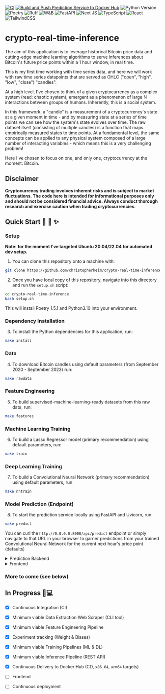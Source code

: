 [![CI](https://github.com/christopherkeim/crypto-real-time-inference/actions/workflows/ci.yaml/badge.svg)](https://github.com/christopherkeim/crypto-real-time-inference/actions/workflows/ci.yaml)
[![Build and Push Prediction Service to Docker Hub](https://github.com/christopherkeim/crypto-real-time-inference/actions/workflows/build-and-push-to-docker-hub.yaml/badge.svg)](https://github.com/christopherkeim/crypto-real-time-inference/actions/workflows/build-and-push-to-docker-hub.yaml)
![Python Version](https://img.shields.io/badge/python-3.10-blue.svg)
![Poetry](https://img.shields.io/endpoint?url=https://python-poetry.org/badge/v0.json)
![Ruff](https://img.shields.io/endpoint?url=https://raw.githubusercontent.com/astral-sh/ruff/main/assets/badge/v2.json)
![W&B](https://img.shields.io/badge/Experiment%20Tracking-W%26B-yellow?labelColor=black&color=yellow)
![FastAPI](https://img.shields.io/badge/FastAPI-005571?style=for-the-badge&logo=fastapi)
![Next JS](https://img.shields.io/badge/Next-black?style=for-the-badge&logo=next.js&logoColor=white)
![TypeScript](https://img.shields.io/badge/typescript-%23007ACC.svg?style=for-the-badge&logo=typescript&logoColor=white)
![React](https://img.shields.io/badge/react-%2320232a.svg?style=for-the-badge&logo=react&logoColor=%2361DAFB)
![TailwindCSS](https://img.shields.io/badge/tailwindcss-%2338B2AC.svg?style=for-the-badge&logo=tailwind-css&logoColor=white)

# crypto-real-time-inference

The aim of this application is to leverage historical Bitcoin price data and cutting-edge machine learning algorithms to serve inferences about Bitcoin's future price points within a 1 hour window, in real time.

This is my first time working with time series data, and here we will work with raw time series datapoints that are served as OHLC ("open", "high", "low", "close") "candles".

At a high level, I've chosen to think of a given cryptocurrency as a complex system (read: chaotic system), emergent as a phenomenon of large N interactions between groups of humans. Inherently, this is a social system.

In this framework, a "candle" is a measurement of a cryptocurrency's state at a given moment in time - and by measuring state at a series of time points we can see how the system's state evolves over time. The raw dataset itself (consisting of multiple candles) is a function that maps empirically measured states to time points. At a fundamental level, the same concepts can be applied to any physical system composed of a large number of interacting variables - which means this is a very challenging problem!

Here I've chosen to focus on one, and only one, cryptocurrency at the moment: Bitcoin.

## Disclaimer

**Cryptocurrency trading involves inherent risks and is subject to market fluctuations. The code here is intended for informational purposes only and should not be considered financial advice. Always conduct thorough research and exercise caution when trading cryptocurrencies.**

## Quick Start 🐍 🚀 ✨

### Setup

**Note: for the moment I've targeted Ubuntu 20.04/22.04 for automated dev setup.**

1. You can clone this repository onto a machine with:

```bash
git clone https://github.com/christopherkeim/crypto-real-time-inference.git
```

2. Once you have local copy of this repository, navigate into this directory and run the `setup.sh` script:

```bash
cd crypto-real-time-inference
bash setup.sh
```

This will install Poetry 1.5.1 and Python3.10 into your environment.

### Dependency Installation

3. To install the Python dependencies for this application, run:

```bash
make install
```

### Data

4. To download Bitcoin candles using default parameters (from September 2020 - September 2023) run:

```bash
make rawdata
```

### Feature Engineering

5. To build supervised-machine-learning-ready datasets from this raw data, run:

```bash
make features
```

### Machine Learning Training

6. To build a Lasso Regressor model (primary recommendation) using default parameters, run:

```bash
make train
```

### Deep Learning Training

7. To build a Convolutional Neural Network (primary recommendation) using default parameters, run:

```bash
make nntrain
```

### Model Prediction (Endpoint)

8. To start the prediction service locally using FastAPI and Uvicorn, run:

```bash
make predict
```

You can curl the `http://0.0.0.0:8000/api/predict` endpoint or simply navigate to that URL in your browser to garner predictions from your trained Convolutional Neural Network for the current next hour's price point (defaults)

<details>

<summary>Prediction Backend</summary>

## Prediction Service Containerization

9. To build the prediction service into a Docker container, navigate to the root of this repository and run:

```bash
docker build -t crypto-real-time-inference:v0 .
```

10. To start prediction service container, run:

```bash
docker run -p 8000:8000 crypto-real-time-inference:v0
```

The containerized prediction service will serve predictions at `http://0.0.0.0:8000/api/predict`.

</details>

<details>

<summary>Frontend</summary>

## Frontend Client Setup

10. To setup the frontend client, navigate to the `frontend` directory and run:

```bash
npm install
```

You will also need to make a copy of `.env.local.example` and rename it to `.env.local`:

```bash
cp .env.local.example .env.local
```

The default values in `.env.local` should work out of the box for local development. If you change where the backend prediction service is hosted, you will need to update the `CRYPTO_INFERENCE_API_URI` variable in `.env.local` to reflect the new URI.

### Frontend Client Development

11. To start the frontend client development server, navigate to the `frontend` directory and run:

```bash
npm run dev
```

The default configuration will spin up the frontend client development server at `http://localhost:3000` and the backend prediction service at `http://localhost:8000`, with Hot Module Reload enabled for both.

It is also possible to run the frontend sever by itself, without the backend prediction service, by running:

```bash
npm run next-dev
```

### Frontend Client Production Build

12. To build the frontend client for production, navigate to the `frontend` directory and run:

```bash
npm run build
```

This will build the frontend client into the `frontend/.next` directory. To serve the production build, run:

```bash
npm run start
```

A great candidate for deployment is [Vercel](https://vercel.com), just make sure you set the `frontend` directory as the project directory after linking your repo. Other cloud providers will work as long as then call `npm run build` and `npm run start` in the root of the `frontend` directory.

</details>

### More to come (see below)

## In Progress 🔧💻

- [x] Continuous Integration (CI)

- [x] Minimum viable Data Extraction Web Scraper (CLI tool)

- [x] Minimum viable Feature Engineering Pipeline

- [x] Experiment tracking (Weight & Biases)

- [x] Minimum viable Training Pipelines (ML & DL)

- [x] Minimum viable Inference Pipeline (REST API)

- [x] Continuous Delivery to Docker Hub (CD, `x86_64`, `arm64` targets)

- [ ] Frontend

- [ ] Continuous deployment
